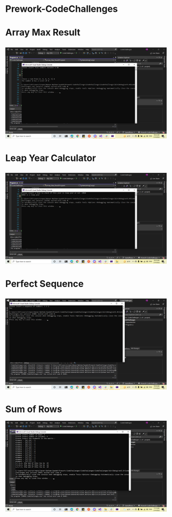 # Prework-CodeChallenges
# Array Max Result

![img](./img/pic1.png)
---
# Leap Year Calculator

![img](./img/pic2.png)
---
# Perfect Sequence

![img](./img/pic3.png)
---
#  Sum of Rows

![img](./img/pic4.png)
